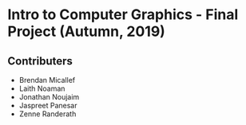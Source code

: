 # Intro to Computer Graphics - Final Project (Autumn, 2019)

## Contributers
- Brendan Micallef
- Laith Noaman
- Jonathan Noujaim
- Jaspreet Panesar
- Zenne Randerath

